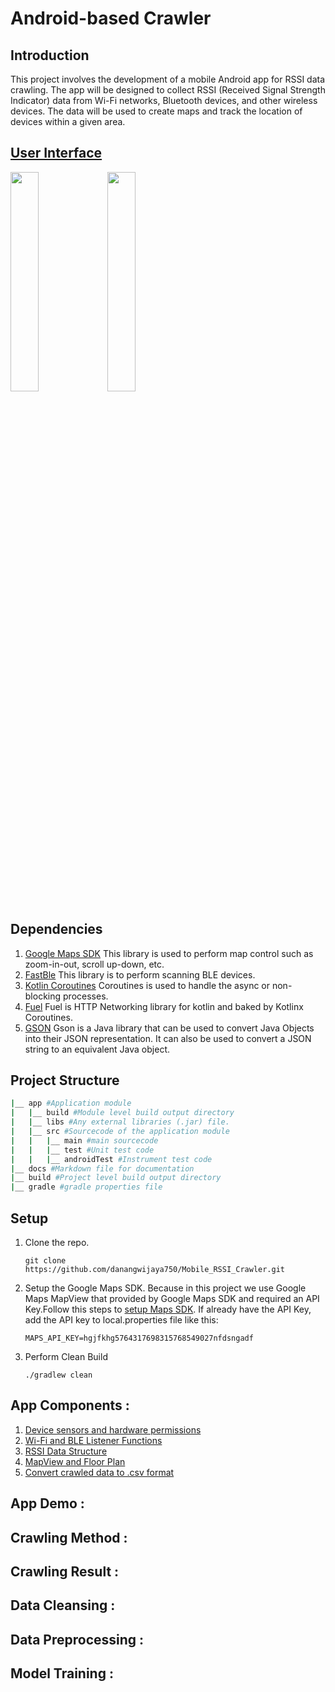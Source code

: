 # Android-based Crawler
## Introduction
This project involves the development of a mobile Android app for RSSI data crawling. The app will be designed to collect RSSI (Received Signal Strength Indicator) data from Wi-Fi networks, Bluetooth devices, and other wireless devices. The data will be used to create maps and track the location of devices within a given area.
## [User Interface](https://github.com/danangwijaya750/Mobile_RSSI_Crawler/blob/main/docs/UserInterface.md)
<img src="https://i.imgur.com/uuIkR0d.png" width="30%">
<img src="https://i.imgur.com/hhngQj5.png" width="30%">

## Dependencies
1. [Google Maps SDK](https://developers.google.com/maps/documentation/android-sdk/overview) This library is used to perform map control such as zoom-in-out, scroll up-down, etc.
2. [FastBle](https://github.com/Jasonchenlijian/FastBle) This library is to perform scanning BLE devices.
3. [Kotlin Coroutines](https://kotlinlang.org/docs/coroutines-overview.html) Coroutines is used to handle the async or non-blocking processes.
4. [Fuel](https://github.com/kittinunf/fuel) Fuel is HTTP Networking library for kotlin and baked by Kotlinx Coroutines.
5. [GSON](https://github.com/google/gson) Gson is a Java library that can be used to convert Java Objects into their JSON representation. It can also be used to convert a JSON string to an equivalent Java object.

## Project Structure
```bash
|__ app #Application module
|   |__ build #Module level build output directory
|   |__ libs #Any external libraries (.jar) file.
|   |__ src #Sourcecode of the application module
|   |   |__ main #main sourcecode
|   |   |__ test #Unit test code
|   |   |__ androidTest #Instrument test code
|__ docs #Markdown file for documentation
|__ build #Project level build output directory
|__ gradle #gradle properties file
```

## Setup
1. Clone the repo.
    ```
    git clone https://github.com/danangwijaya750/Mobile_RSSI_Crawler.git
    ```
2. Setup the Google Maps SDK. Because in this project we use Google Maps MapView that provided by Google Maps SDK and required an API Key.Follow this steps to [setup Maps SDK](https://developers.google.com/maps/documentation/android-sdk/start). If already have the API Key, add the API key to local.properties file like this:
    ```
    MAPS_API_KEY=hgjfkhg5764317698315768549027nfdsngadf
    ```
3. Perform Clean Build
    ```
    ./gradlew clean
    ```

## App Components :
1. [Device sensors and hardware permissions](https://github.com/danangwijaya750/Mobile_RSSI_Crawler/blob/main/docs/AppPermission.md)
2. [Wi-Fi and BLE Listener Functions](https://github.com/danangwijaya750/Mobile_RSSI_Crawler/blob/main/docs/ScanListenerFunctions.md)
3. [RSSI Data Structure](https://github.com/danangwijaya750/Mobile_RSSI_Crawler/blob/main/docs/RSSIDataStructure.md) 
4. [MapView and Floor Plan](https://github.com/danangwijaya750/Mobile_RSSI_Crawler/blob/main/docs/MapViewAndFloorPlan.md)
5. [Convert crawled data to .csv format](https://github.com/danangwijaya750/Mobile_RSSI_Crawler/blob/main/docs/CsvFileWriter.md)

## App Demo :

## Crawling Method :
## Crawling Result :
## Data Cleansing :
## Data Preprocessing :
## Model Training :


